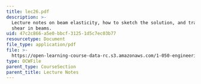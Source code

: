 ```yaml
---
title: lec26.pdf
description: >-
  Lecture notes on beam elasticity, how to sketch the solution, and transversal
  shear in beams.
uid: 47c2c866-a5e0-bbcf-3125-1d5c7ec03b77
resourcetype: Document
file_type: application/pdf
file: >-
  https://open-learning-course-data-rc.s3.amazonaws.com/1-050-engineering-mechanics-i-fall-2007/47c2c866a5e0bbcf31251d5c7ec03b77_lec26.pdf
type: OCWFile
parent_type: CourseSection
parent_title: Lecture Notes
---
```

